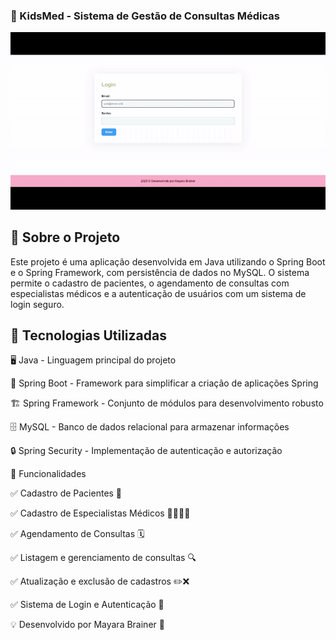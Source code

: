 ### 🏥 KidsMed - Sistema de Gestão de Consultas Médicas

![kidsmed](assets/kidsmed.gif)

## 📌 Sobre o Projeto

Este projeto é uma aplicação desenvolvida em Java utilizando o Spring Boot e o Spring Framework, com persistência de dados no MySQL. O sistema permite o cadastro de pacientes, 
o agendamento de consultas com especialistas médicos e a autenticação de usuários com um sistema de login seguro.

## 🚀 Tecnologias Utilizadas

🖥️ Java - Linguagem principal do projeto

🌱 Spring Boot - Framework para simplificar a criação de aplicações Spring

🏗️ Spring Framework - Conjunto de módulos para desenvolvimento robusto

🗄️ MySQL - Banco de dados relacional para armazenar informações

🔒 Spring Security - Implementação de autenticação e autorização


🎯 Funcionalidades

✅ Cadastro de Pacientes 📄

✅ Cadastro de Especialistas Médicos 👨‍⚕️👩‍⚕️

✅ Agendamento de Consultas 🗓️

✅ Listagem e gerenciamento de consultas 🔍

✅ Atualização e exclusão de cadastros ✏️❌

✅ Sistema de Login e Autenticação 🔐



💡 Desenvolvido por Mayara Brainer 🚀
